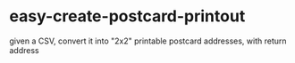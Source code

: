 # easy-create-postcard-printout
given a CSV, convert it into "2x2" printable postcard addresses, with return address
